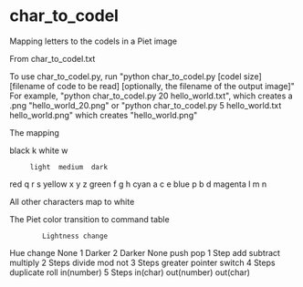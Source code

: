 # char_to_codel
Mapping letters to the codels in a Piet image

From char_to_codel.txt

To use char_to_codel.py, run "python char_to_codel.py [codel size] [filename of code to be read] [optionally, the filename of the output image]"
For example, "python char_to_codel.py 20 hello_world.txt", which creates a .png "hello_world_20.png" or "python char_to_codel.py 5 hello_world.txt hello_world.png" which creates "hello_world.png"

The mapping

black    k
white    w

         light  medium  dark
red      q      r       s
yellow   x      y       z
green    f      g       h
cyan     a      c       e
blue     p      b       d
magenta  l      m       n

All other characters map to white

The Piet color transition to command table

            Lightness change
Hue change  None       1 Darker     2 Darker
None                   push         pop
1 Step      add        subtract     multiply
2 Steps     divide     mod          not
3 Steps     greater    pointer      switch
4 Steps     duplicate  roll         in(number)
5 Steps     in(char)   out(number)  out(char)
